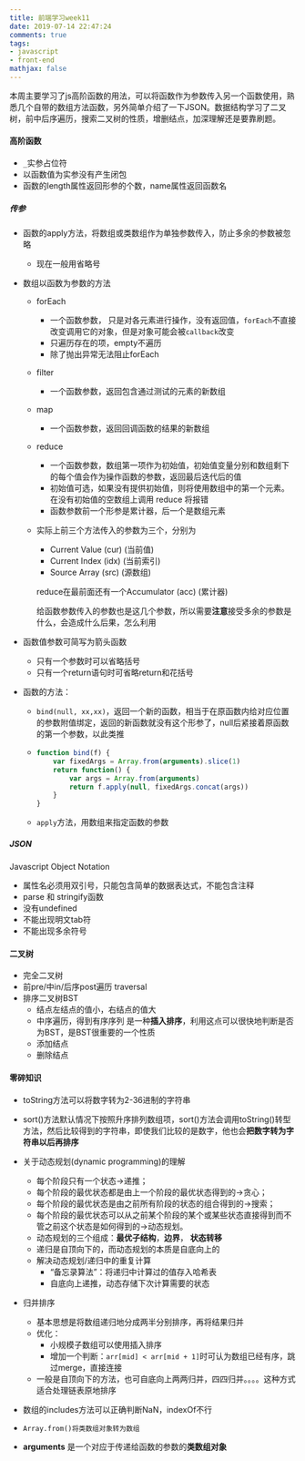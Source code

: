 ```yaml
---
title: 前端学习week11
date: 2019-07-14 22:47:24
comments: true
tags:
- javascript
- front-end
mathjax: false
---
```


​	本周主要学习了js高阶函数的用法，可以将函数作为参数传入另一个函数使用，熟悉几个自带的数组方法函数，另外简单介绍了一下JSON。数据结构学习了二叉树，前中后序遍历，搜索二叉树的性质，增删结点，加深理解还是要靠刷题。

<!-- more -->

#### 高阶函数

- `_`实参占位符
- 以函数值为实参没有产生闭包
- 函数的length属性返回形参的个数，name属性返回函数名

##### 传参

- 函数的apply方法，将数组或类数组作为单独参数传入，防止多余的参数被忽略

  - 现在一般用省略号

- 数组以函数为参数的方法

  - forEach

    - 一个函数参数， 只是对各元素进行操作，没有返回值，`forEach`不直接改变调用它的对象，但是对象可能会被`callback`改变
    - 只遍历存在的项，empty不遍历
    - 除了抛出异常无法阻止forEach

  - filter

    - 一个函数参数，返回包含通过测试的元素的新数组

  - map

    - 一个函数参数，返回回调函数的结果的新数组

  - reduce

    - 一个函数参数，数组第一项作为初始值，初始值变量分别和数组剩下的每个值会作为操作函数的参数，返回最后迭代后的值
    - 初始值可选，如果没有提供初始值，则将使用数组中的第一个元素。 在没有初始值的空数组上调用 reduce 将报错
    - 函数参数前一个形参是累计器，后一个是数组元素

  - 实际上前三个方法传入的参数为三个，分别为

    - Current Value (cur) (当前值)
    - Current Index (idx) (当前索引)
    - Source Array (src) (源数组)

    reduce在最前面还有一个Accumulator (acc) (累计器)

    给函数参数传入的参数也是这几个参数，所以需要**注意**接受多余的参数是什么，会造成什么后果，怎么利用

- 函数值参数可简写为箭头函数

  - 只有一个参数时可以省略括号
  - 只有一个return语句时可省略return和花括号
  
- 函数的方法：

  - `bind(null, xx,xx)`，返回一个新的函数，相当于在原函数内给对应位置的参数附值绑定，返回的新函数就没有这个形参了，null后紧接着原函数的第一个参数，以此类推

  - ```js
    function bind(f) {
        var fixedArgs = Array.from(arguments).slice(1)
        return function() {
            var args = Array.from(arguments)
            return f.apply(null, fixedArgs.concat(args))
        }
    }
    ```

  - `apply`方法，用数组来指定函数的参数

##### JSON

Javascript Object Notation

- 属性名必须用双引号，只能包含简单的数据表达式，不能包含注释
- parse 和 stringify函数
- 没有undefined
- 不能出现明文tab符
- 不能出现多余符号



#### 二叉树

- 完全二叉树
- 前pre/中in/后序post遍历 traversal
- 排序二叉树BST
  - 结点左结点的值小，右结点的值大
  - 中序遍历，得到有序序列    是一种**插入排序**，利用这点可以很快地判断是否为BST，是BST很重要的一个性质
  - 添加结点
  - 删除结点

#### 零碎知识

- toString方法可以将数字转为2-36进制的字符串

- sort()方法默认情况下按照升序排列数组项，sort()方法会调用toString()转型方法，然后比较得到的字符串，即使我们比较的是数字，他也会**把数字转为字符串以后再排序**

- 关于动态规划(dynamic programming)的理解
  - 每个阶段只有一个状态->递推；
  - 每个阶段的最优状态都是由上一个阶段的最优状态得到的->贪心；
  - 每个阶段的最优状态是由之前所有阶段的状态的组合得到的->搜索；
  - 每个阶段的最优状态可以从之前某个阶段的某个或某些状态直接得到而不管之前这个状态是如何得到的->动态规划。
  - 动态规划的三个组成：**最优子结构**，**边界**， **状态转移**
  - 递归是自顶向下的，而动态规划的本质是自底向上的
  - 解决动态规划/递归中的重复计算
    - “备忘录算法”：将递归中计算过的值存入哈希表
    - 自底向上递推，动态存储下次计算需要的状态
  
- 归并排序
  - 基本思想是将数组递归地分成两半分别排序，再将结果归并
  - 优化： 
    - 小规模子数组可以使用插入排序
    - 增加一个判断：`arr[mid] < arr[mid + 1]`时可认为数组已经有序，跳过merge，直接连接
  - 一般是自顶向下的方法，也可自底向上两两归并，四四归并。。。。这种方式适合处理链表原地排序
  
- 数组的includes方法可以正确判断NaN，indexOf不行

- `Array.from()将类数组对象转为数组`

- **arguments** 是一个对应于传递给函数的参数的**类数组对象**

  